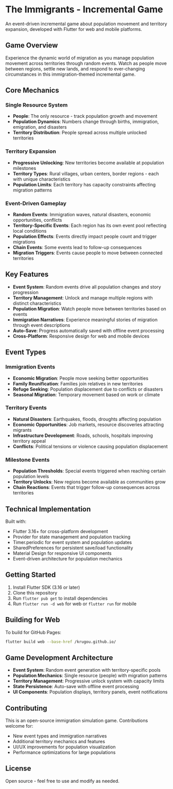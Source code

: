 # The Immigrants - Incremental Game

An event-driven incremental game about population movement and territory expansion, developed with Flutter for web and mobile platforms.

## Game Overview

Experience the dynamic world of migration as you manage population movement across territories through random events. Watch as people move between regions, settle new lands, and respond to ever-changing circumstances in this immigration-themed incremental game.

## Core Mechanics

### Single Resource System

- **People**: The only resource - track population growth and movement
- **Population Dynamics**: Numbers change through births, immigration, emigration, and disasters
- **Territory Distribution**: People spread across multiple unlocked territories

### Territory Expansion

- **Progressive Unlocking**: New territories become available at population milestones
- **Territory Types**: Rural villages, urban centers, border regions - each with unique characteristics
- **Population Limits**: Each territory has capacity constraints affecting migration patterns

### Event-Driven Gameplay

- **Random Events**: Immigration waves, natural disasters, economic opportunities, conflicts
- **Territory-Specific Events**: Each region has its own event pool reflecting local conditions
- **Population Effects**: Events directly impact people count and trigger migrations
- **Chain Events**: Some events lead to follow-up consequences
- **Migration Triggers**: Events cause people to move between connected territories

## Key Features

- **Event System**: Random events drive all population changes and story progression
- **Territory Management**: Unlock and manage multiple regions with distinct characteristics
- **Population Migration**: Watch people move between territories based on events
- **Immigration Narratives**: Experience meaningful stories of migration through event descriptions
- **Auto-Save**: Progress automatically saved with offline event processing
- **Cross-Platform**: Responsive design for web and mobile devices

## Event Types

### Immigration Events

- **Economic Migration**: People move seeking better opportunities
- **Family Reunification**: Families join relatives in new territories
- **Refuge Seeking**: Population displacement due to conflicts or disasters
- **Seasonal Migration**: Temporary movement based on work or climate

### Territory Events

- **Natural Disasters**: Earthquakes, floods, droughts affecting population
- **Economic Opportunities**: Job markets, resource discoveries attracting migrants
- **Infrastructure Development**: Roads, schools, hospitals improving territory appeal
- **Conflicts**: Political tensions or violence causing population displacement

### Milestone Events

- **Population Thresholds**: Special events triggered when reaching certain population levels
- **Territory Unlocks**: New regions become available as communities grow
- **Chain Reactions**: Events that trigger follow-up consequences across territories

## Technical Implementation

Built with:

- Flutter 3.16+ for cross-platform development
- Provider for state management and population tracking
- Timer.periodic for event system and population updates
- SharedPreferences for persistent save/load functionality
- Material Design for responsive UI components
- Event-driven architecture for population mechanics

## Getting Started

1. Install Flutter SDK (3.16 or later)
2. Clone this repository
3. Run `flutter pub get` to install dependencies
4. Run `flutter run -d web` for web or `flutter run` for mobile

## Building for Web

To build for GitHub Pages:

```bash
flutter build web --base-href /krugou.github.io/
```

## Game Development Architecture

- **Event System**: Random event generation with territory-specific pools
- **Population Mechanics**: Single resource (people) with migration patterns
- **Territory Management**: Progressive unlock system with capacity limits
- **State Persistence**: Auto-save with offline event processing
- **UI Components**: Population displays, territory panels, event notifications

## Contributing

This is an open-source immigration simulation game. Contributions welcome for:

- New event types and immigration narratives
- Additional territory mechanics and features
- UI/UX improvements for population visualization
- Performance optimizations for large populations

## License

Open source - feel free to use and modify as needed.
